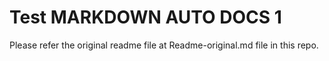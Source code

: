 # Test MARKDOWN AUTO DOCS 1

<!-- MARKDOWN-AUTO-DOCS:START (CODE:src=./myfile.js) -->
<!-- MARKDOWN-AUTO-DOCS:END -->

Please refer the original readme file at Readme-original.md file in this repo.
